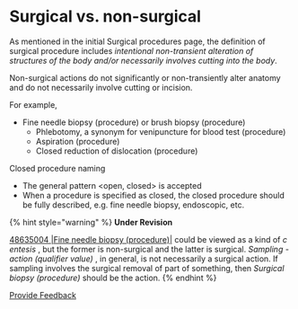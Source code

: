 # Surgical vs. non-surgical

As mentioned in the initial Surgical procedures page, the definition of surgical procedure includes _intentional non-transient alteration of structures of the body and/or necessarily involves cutting into the body_.

Non-surgical actions do not significantly or non-transiently alter anatomy and do not necessarily involve cutting or incision.

For example,

* Fine needle biopsy (procedure) or brush biopsy (procedure)
  * Phlebotomy, a synonym for venipuncture for blood test (procedure)
  * Aspiration (procedure)
  * Closed reduction of dislocation (procedure)

Closed procedure naming

* The general pattern \<open, closed> is accepted
* When a procedure is specified as closed, the closed procedure should be fully described, e.g. fine needle biopsy, endoscopic, etc.

{% hint style="warning" %}
**Under Revision**

[48635004 |Fine needle biopsy (procedure)|](http://snomed.info/id/48635004) could be viewed as a kind of _c_ _entesis_ , but the former is non-surgical and the latter is surgical. _Sampling - action (qualifier value)_ , in general, is not necessarily a surgical action. If sampling involves the surgical removal of part of something, then _Surgical biopsy (procedure)_ should be the action.
{% endhint %}






<a href="https://docs.google.com/forms/d/e/1FAIpQLScTmbZIf0UEQwYDkY27EEWBkaiYkHSbR0_9DmFrMLXoQLyL7Q/viewform?usp=pp_url&entry.1767247133=SCT+Editorial+Guide&entry.670899847=Surgical%20vs.%20non-surgical" class="button primary">Provide Feedback</a>
